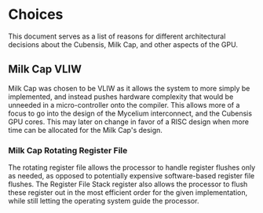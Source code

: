 # Choices
This document serves as a list of reasons for different architectural decisions about the Cubensis, Milk Cap, and other aspects of the GPU.

## Milk Cap VLIW
Milk Cap was chosen to be VLIW as it allows the system to more simply be implemented, and instead pushes hardware complexity that would be unneeded in a micro-controller onto the compiler. This allows more of a focus to go into the design of the Mycelium interconnect, and the Cubensis GPU cores. This may later on change in favor of a RISC design when more time can be allocated for the Milk Cap's design.

### Milk Cap Rotating Register File
The rotating register file allows the processor to handle register flushes only as needed, as opposed to potentially expensive software-based register file flushes. The Register File Stack register also allows the processor to flush these register out in the most efficient order for the given implementation, while still letting the operating system guide the processor.